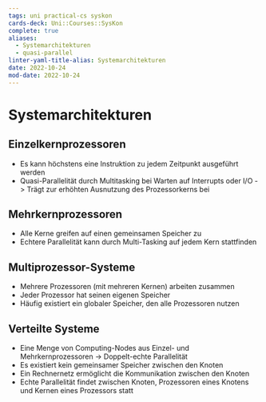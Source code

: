 ```yaml
---
tags: uni practical-cs syskon
cards-deck: Uni::Courses::SysKon
complete: true
aliases:
  - Systemarchitekturen
  - quasi-parallel
linter-yaml-title-alias: Systemarchitekturen
date: 2022-10-24
mod-date: 2022-10-24
---
```


# Systemarchitekturen

## Einzelkernprozessoren
- Es kann höchstens eine Instruktion zu jedem Zeitpunkt ausgeführt werden
- Quasi-Parallelität durch Multitasking bei Warten auf Interrupts oder I/O
	-> Trägt zur erhöhten Ausnutzung des Prozessorkerns bei

## Mehrkernprozessoren
- Alle Kerne greifen auf einen gemeinsamen Speicher zu
- Echtere Parallelität kann durch Multi-Tasking auf jedem Kern stattfinden

## Multiprozessor-Systeme
- Mehrere Prozessoren (mit mehreren Kernen) arbeiten zusammen
- Jeder Prozessor hat seinen eigenen Speicher
- Häufig existiert ein globaler Speicher, den alle Prozessoren nutzen

## Verteilte Systeme
- Eine Menge von Computing-Nodes aus Einzel- und Mehrkernprozessoren
	-> Doppelt-echte Parallelität
- Es existiert kein gemeinsamer Speicher zwischen den Knoten
- Ein Rechnernetz ermöglicht die Kommunikation zwischen den Knoten
- Echte Parallelität findet zwischen Knoten, Prozessoren eines Knotens und Kernen eines Prozessors statt
